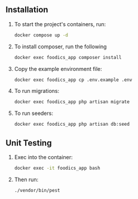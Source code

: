 ## Installation

1. To start the project's containers, run:

    ```sh
    docker compose up -d
    ```

2. To install composer, run the following

    ```sh
    docker exec foodics_app composer install
    ```

3. Copy the example environment file:

    ```sh
    docker exec foodics_app cp .env.example .env
    ```

4. To run migrations:

    ```sh
    docker exec foodics_app php artisan migrate
    ```

5. To run seeders:
    ```sh
    docker exec foodics_app php artisan db:seed
    ```

## Unit Testing

1. Exec into the container:

    ```sh
    docker exec -it foodics_app bash
    ```

2. Then run:
    ```sh
    ./vendor/bin/pest
    ```
